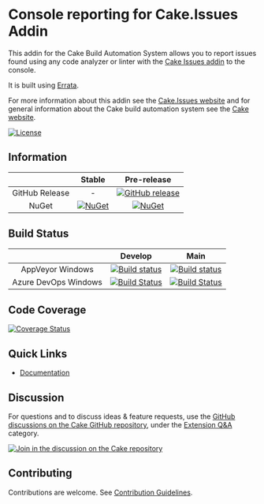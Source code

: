 # Console reporting for Cake.Issues Addin

This addin for the Cake Build Automation System allows you to report issues found using any code analyzer or linter with
the [Cake Issues addin](https://github.com/cake-contrib/Cake.Issues) to the console.

It is built using [Errata](https://github.com/spectreconsole/errata).

For more information about this addin see the [Cake.Issues website](https://cakeissues.net)
and for general information about the Cake build automation system see the [Cake website](http://cakebuild.net).

[![License](http://img.shields.io/:license-mit-blue.svg)](https://github.com/cake-contrib/Cake.Issues.Reporting.Console/blob/feature/build/LICENSE)

## Information

| | Stable | Pre-release |
|:--:|:--:|:--:|
|GitHub Release|-|[![GitHub release](https://img.shields.io/github/release/cake-contrib/Cake.Issues.Reporting.Console.svg)](https://github.com/cake-contrib/Cake.Issues.Reporting.Console/releases/latest)|
|NuGet|[![NuGet](https://img.shields.io/nuget/v/Cake.Issues.Reporting.Console.svg)](https://www.nuget.org/packages/Cake.Issues.Reporting.Console)|[![NuGet](https://img.shields.io/nuget/vpre/Cake.Issues.Reporting.Console.svg)](https://www.nuget.org/packages/Cake.Issues.Reporting.Console)|

## Build Status

| | Develop | Main |
|:--:|:--:|:--:|
|AppVeyor Windows|[![Build status](https://ci.appveyor.com/api/projects/status/hyqj9655m5ua0bhh/branch/develop?svg=true)](https://ci.appveyor.com/project/cakecontrib/cake-issues-reporting-console/branch/develop)|[![Build status](https://ci.appveyor.com/api/projects/status/hyqj9655m5ua0bhh/branch/main?svg=true)](https://ci.appveyor.com/project/cakecontrib/cake-issues-reporting-console/branch/main)|
|Azure DevOps Windows|[![Build Status](https://dev.azure.com/cake-contrib/Cake.Issues.Reporting.Console/_apis/build/status/cake-contrib.Cake.Issues.Reporting.Console?branchName=develop&jobName=Windows)](https://dev.azure.com/cake-contrib/Cake.Issues.Reporting.Console/_build/latest?definitionId=32&branchName=develop)|[![Build Status](https://dev.azure.com/cake-contrib/Cake.Issues.Reporting.Console/_apis/build/status/cake-contrib.Cake.Issues.Reporting.Console?branchName=main&jobName=Windows)](https://dev.azure.com/cake-contrib/Cake.Issues.Reporting.Console/_build/latest?definitionId=32&branchName=main)|

## Code Coverage

[![Coverage Status](https://coveralls.io/repos/github/cake-contrib/Cake.Issues.Reporting.Console/badge.svg?branch=develop)](https://coveralls.io/github/cake-contrib/Cake.Issues.Reporting.Console?branch=develop)

## Quick Links

- [Documentation](https://cakeissues.net)

## Discussion

For questions and to discuss ideas & feature requests, use the [GitHub discussions on the Cake GitHub repository](https://github.com/cake-build/cake/discussions), under the [Extension Q&A](https://github.com/cake-build/cake/discussions/categories/extension-q-a) category.

[![Join in the discussion on the Cake repository](https://img.shields.io/badge/GitHub-Discussions-green?logo=github)](https://github.com/cake-build/cake/discussions)

## Contributing

Contributions are welcome. See [Contribution Guidelines](CONTRIBUTING.md).